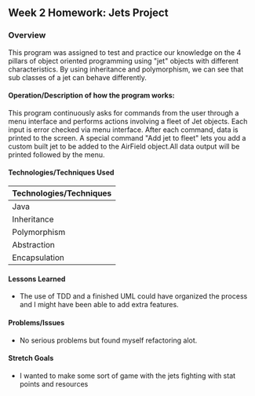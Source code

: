 ## Week 2 Homework: Jets Project

### Overview
This program was assigned to test and practice our knowledge on the 4 pillars of object oriented programming using "jet" objects with different characteristics. By using inheritance and polymorphism, we can see that sub classes of a jet can behave differently.

#### Operation/Description of how the program works:
This program continuously asks for commands from the user through 
a menu interface and performs actions involving a fleet of Jet objects.
Each input is error checked via menu interface. After each command, data is printed
to the screen. A special command "Add jet to fleet" lets you add a custom built jet
to be added to the AirField object.All data output will be printed followed by the menu.

#### Technologies/Techniques Used

| Technologies/Techniques |
| ----------------------- |
| Java               |
| Inheritance        |
| Polymorphism       |
| Abstraction        |
| Encapsulation      |



#### Lessons Learned
- The use of TDD and a finished UML could have organized the process and I might have 
been able to add extra features.


#### Problems/Issues
- No serious problems but found myself refactoring alot. 


#### Stretch Goals
- I wanted to make some sort of game with the jets fighting with stat points and resources
